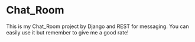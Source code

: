 # Chat_Room
This is my Chat_Room project by Django and REST for messaging. You can easily use it but remember to give me a good rate! 
